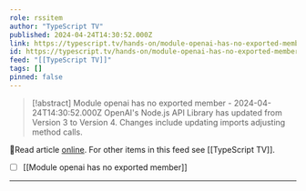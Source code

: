 ```yaml
---
role: rssitem
author: "TypeScript TV"
published: 2024-04-24T14:30:52.000Z
link: https://typescript.tv/hands-on/module-openai-has-no-exported-member/
id: https://typescript.tv/hands-on/module-openai-has-no-exported-member/
feed: "[[TypeScript TV]]"
tags: []
pinned: false
---
```

> [!abstract] Module openai has no exported member - 2024-04-24T14:30:52.000Z
> OpenAI's Node.js API Library has updated from Version 3 to Version 4. Changes include updating imports adjusting method calls.

🔗Read article [online](https://typescript.tv/hands-on/module-openai-has-no-exported-member/). For other items in this feed see [[TypeScript TV]].

- [ ] [[Module openai has no exported member]]
- - -

